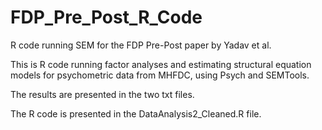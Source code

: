 # FDP_Pre_Post_R_Code
R code running SEM for the FDP Pre-Post paper by Yadav et al.

This is R code running factor analyses and estimating structural equation models for psychometric data from MHFDC, using Psych and SEMTools.

The results are presented in the two txt files.

The R code is presented in the DataAnalysis2_Cleaned.R file.
